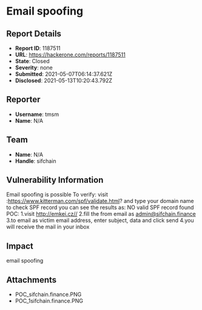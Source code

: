 # Email spoofing

## Report Details
- **Report ID**: 1187511
- **URL**: https://hackerone.com/reports/1187511
- **State**: Closed
- **Severity**: none
- **Submitted**: 2021-05-07T06:14:37.621Z
- **Disclosed**: 2021-05-13T10:20:43.792Z

## Reporter
- **Username**: tmsm
- **Name**: N/A

## Team
- **Name**: N/A
- **Handle**: sifchain

## Vulnerability Information
Email spoofing is possible
To verify:
visit :https://www.kitterman.com/spf/validate.html? and type your domain name to check SPF record 
you can see the results as: NO valid SPF record found
POC:
1.visit http://emkei.cz//
2.fill the from email as admin@sifchain.finance
3.to email as victim email address, enter subject, data and click send
4.you will receive the mail in your inbox

## Impact

email spoofing

## Attachments
- POC_sifchain.finance.PNG
- POC_1sifchain.finance.PNG
